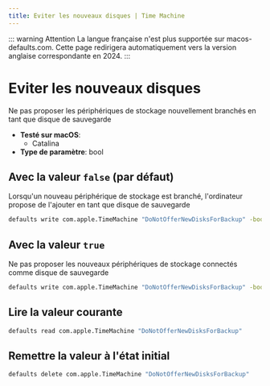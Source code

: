 ```yaml
---
title: Eviter les nouveaux disques | Time Machine
---
```


::: warning Attention
La langue française n'est plus supportée sur macos-defaults.com. Cette page redirigera automatiquement vers la version anglaise correspondante en 2024.
:::

# Eviter les nouveaux disques

Ne pas proposer les périphériques de stockage nouvellement branchés en tant que disque de sauvegarde

<!-- break lists -->

- **Testé sur macOS**:
  - Catalina
- **Type de paramètre**: bool

## Avec la valeur `false` (par défaut)

Lorsqu'un nouveau périphérique de stockage est branché, l'ordinateur propose de l'ajouter en tant que disque de sauvegarde

```bash
defaults write com.apple.TimeMachine "DoNotOfferNewDisksForBackup" -bool "false"
```

## Avec la valeur `true`

Ne pas proposer les nouveaux périphériques de stockage connectés comme disque de sauvegarde

```bash
defaults write com.apple.TimeMachine "DoNotOfferNewDisksForBackup" -bool "true"
```

## Lire la valeur courante

```bash
defaults read com.apple.TimeMachine "DoNotOfferNewDisksForBackup"
```

## Remettre la valeur à l'état initial

```bash
defaults delete com.apple.TimeMachine "DoNotOfferNewDisksForBackup"
```
